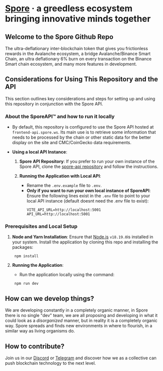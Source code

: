 # [Spore][Spore] &middot; a greedless ecosystem bringing innovative minds together

## Welcome to the Spore Github Repo

The ultra-deflationary inter-blockchain token that gives you frictionless rewards in the Avalanche ecosystem, a bridge Avalanche/Binance Smart Chain, an ultra deflationary 6% burn on every transaction on the Binance Smart chain ecosystem, and many more features in development.
  
## Considerations for Using This Repository and the API

This section outlines key considerations and steps for setting up and using this repository in conjunction with the Spore API.


### About the SporeAPI™ and how to run it locally

- By default, this repository is configured to use the Spore API hosted at `frontend-api.spore.ws`. Its main use is to retrieve some information that needs to be processed by the chain or other static data for the better display on the site and CMC/CoinGecko data requirements.

- **Using a local API Instance**:

  1. **Spore API Repository**: If you prefer to run your own instance of the Spore API, clone the [spore-api repository](https://github.com/sporeproject/spore-api) and follow the instructions.

  
  2. **Running the Application with Local API**:
     - Rename the `.env.example` file to `.env`.
     - **Only if you want to run your own local instance of SporeAPI**: Ensure the following lines exist in the `.env` file to point to your local API instance (default doesnt need the .env file to exist):
       ```
       VITE_API_URL=http://localhost:5001
       API_URL=http://localhost:5001
       ```



### Prerequisites and Local Setup

1. **Node and Yarn Installation**: Ensure that [Node.js](https://nodejs.org/) `v18.19.0`is installed in your system. Install the application by cloning this repo and installing the packages:
    ```
     npm install
    ```

2. **Running the Application**:
   - Run the application locally using the command:
    ```
     npm run dev
    ```


## How can we develop things?

We are developing constantly in a completely organic manner, in Spore there is no single "dev" team, we are all proposing and developing in what it could look as a *disorganized* manner, but in reality it is a completely organic way. Spore spreads and finds new environments in where to flourish, in a similar way as living organisms do.

## How to contribute?

Join us in our [Discord][Discord] or [Telegram][Telegram] and discover how we as a collective can push blockchain technology to the next level.

[Discord]: https://discord.gg/n5P7n7DBhh
[Spore]: https://spore.earth
[Telegram]: https://t.me/sporeproject

